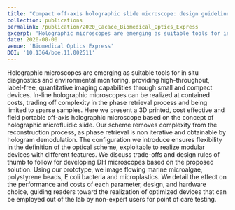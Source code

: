 ```yaml
---
title: "Compact off-axis holographic slide microscope: design guidelines"
collection: publications
permalink: /publication/2020_Cacace_Biomedical_Optics_Express
excerpt: 'Holographic microscopes are emerging as suitable tools for in situ diagnostics and environmental monitoring, providing high-throughput, label-free, quantitative imaging capabilities through small and compact devices. In-line holographic microscopes can be realized at contained costs, trading off complexity in the phase retrieval process and being limited to sparse samples. Here we present a 3D printed, cost effective and field portable off-axis holographic microscope based on the concept of holographic microfluidic slide. Our scheme removes complexity from the reconstruction process, as phase retrieval is non iterative and obtainable by hologram demodulation. The configuration we introduce ensures flexibility in the definition of the optical scheme, exploitable to realize modular devices with different features. We discuss trade-offs and design rules of thumb to follow for developing DH microscopes based on the proposed solution. Using our prototype, we image flowing marine microalgae, polystyrene beads, E.coli bacteria and microplastics. We detail the effect on the performance and costs of each parameter, design, and hardware choice, guiding readers toward the realization of optimized devices that can be employed out of the lab by non-expert users for point of care testing.'
date: 2020-00-00
venue: 'Biomedical Optics Express'
DOI: '10.1364/boe.11.002511'
---
```

Holographic microscopes are emerging as suitable tools for in situ diagnostics and environmental monitoring, providing high-throughput, label-free, quantitative imaging capabilities through small and compact devices. In-line holographic microscopes can be realized at contained costs, trading off complexity in the phase retrieval process and being limited to sparse samples. Here we present a 3D printed, cost effective and field portable off-axis holographic microscope based on the concept of holographic microfluidic slide. Our scheme removes complexity from the reconstruction process, as phase retrieval is non iterative and obtainable by hologram demodulation. The configuration we introduce ensures flexibility in the definition of the optical scheme, exploitable to realize modular devices with different features. We discuss trade-offs and design rules of thumb to follow for developing DH microscopes based on the proposed solution. Using our prototype, we image flowing marine microalgae, polystyrene beads, E.coli bacteria and microplastics. We detail the effect on the performance and costs of each parameter, design, and hardware choice, guiding readers toward the realization of optimized devices that can be employed out of the lab by non-expert users for point of care testing.
